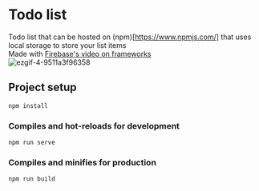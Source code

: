 # Todo list
Todo list that can be hosted on (npm)[https://www.npmjs.com/] that uses local storage to store your list items\
Made with [Firebase's video on frameworks](https://youtu.be/cuHDQhDhvPE)\
![ezgif-4-9511a3f96358](https://user-images.githubusercontent.com/45922387/129461873-562a1024-06ad-4486-bdfa-7e8751e20380.gif)


## Project setup
```
npm install
```

### Compiles and hot-reloads for development
```
npm run serve
```

### Compiles and minifies for production
```
npm run build
```
